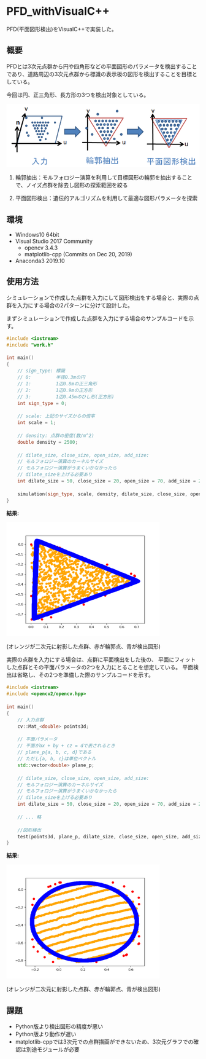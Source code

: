 PFD_withVisualC++
==============

PFD(平面図形検出)をVisualC++で実装した。

概要
-----
PFDとは3次元点群から円や四角形などの平面図形のパラメータを検出することであり、道路周辺の3次元点群から標識の表示板の図形を検出することを目標としている。

今回は円、正三角形、長方形の3つを検出対象としている。

<img src="./samples/flow.PNG" width="600px">

1. 輪郭抽出：モルフォロジー演算を利用して目標図形の輪郭を抽出することで、ノイズ点群を除去し図形の探索範囲を絞る

1. 平面図形検出：遺伝的アルゴリズムを利用して最適な図形パラメータを探索

環境
-----
- Windows10 64bit
- Visual Studio 2017 Community
  - opencv 3.4.3
  - matplotlib-cpp (Commits on Dec 20, 2019)
- Anaconda3 2019.10

使用方法
-----
シミュレーションで作成した点群を入力にして図形検出をする場合と、実際の点群を入力にする場合の2パターンに分けて設計した。

まずシミュレーションで作成した点群を入力にする場合のサンプルコードを示す。

```cpp
#include <iostream>
#include "work.h"

int main()
{
    // sign_type: 標識
    // 0:         半径0.3mの円
    // 1:         1辺0.8mの正三角形
	// 2:         1辺0.9mの正方形
	// 3:         1辺0.45mのひし形(正方形)
	int sign_type = 0; 

    // scale: 上記のサイズからの倍率
    int scale = 1;

    // density: 点群の密度(数/m^2)
	double density = 2500;

    // dilate_size, close_size, open_size, add_size:
    // モルフォロジー演算のカーネルサイズ
	// モルフォロジー演算がうまくいかなかったら
    // dilate_sizeを上げる必要あり
	int dilate_size = 50, close_size = 20, open_size = 70, add_size = 20;

	simulation(sign_type, scale, density, dilate_size, close_size, open_size, add_size);
}
```

**結果:**

<img src="./samples/simulation.png" width="400px">

(オレンジが二次元に射影した点群、赤が輪郭点、青が検出図形)

実際の点群を入力にする場合は、点群に平面検出をした後の、
平面にフィットした点群とその平面パラメータの2つを入力にとることを想定している。
平面検出は省略し、その2つを準備した際のサンプルコードを示す。

```cpp
#include <iostream>
#include <opencv2/opencv.hpp>

int main()
{
    // 入力点群
    cv::Mat_<double> points3d;

    // 平面パラメータ
    // 平面がax + by + cz = dで表されるとき
    // plane_p{a, b, c, d}である
    // ただし{a, b, c}は単位ベクトル
    std::vector<double> plane_p;

    // dilate_size, close_size, open_size, add_size:
    // モルフォロジー演算のカーネルサイズ
	// モルフォロジー演算がうまくいかなかったら
    // dilate_sizeを上げる必要あり
	int dilate_size = 50, close_size = 20, open_size = 70, add_size = 20;

    // ... 略

    //図形検出
    test(points3d, plane_p, dilate_size, close_size, open_size, add_size);
}
```
**結果:**

<img src="./samples/test.png" width="400px">

(オレンジが二次元に射影した点群、赤が輪郭点、青が検出図形)

課題
-----
- Python版より検出図形の精度が悪い
- Python版より動作が遅い
- matplotlib-cppでは3次元での点群描画ができないため、3次元グラフでの確認は別途モジュールが必要